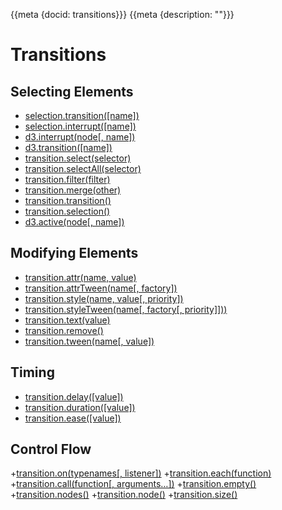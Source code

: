 {{meta {docid: transitions}}}
{{meta {description: ""}}}

<style>

</style>

<script src="https://d3js.org/d3.v5.min.js"></script>

# Transitions



## Selecting Elements

+ [selection.transition([name])](https://github.com/d3/d3-transition#selection_transition)
+ [selection.interrupt([name])](https://github.com/d3/d3-transition#selection_interrupt)
+ [d3.interrupt(node[, name])](https://github.com/d3/d3-transition#interrupt)
+ [d3.transition([name])](https://github.com/d3/d3-transition#transition)
+ [transition.select(selector)](https://github.com/d3/d3-transition#transition_select)
+ [transition.selectAll(selector)](https://github.com/d3/d3-transition#transition_selectAll)
+ [transition.filter(filter)](https://github.com/d3/d3-transition#transition_filter)
+ [transition.merge(other)](https://github.com/d3/d3-transition#transition_merge)
+ [transition.transition()](https://github.com/d3/d3-transition#transition_transition)
+ [transition.selection()](https://github.com/d3/d3-transition#transition_selection)
+ [d3.active(node[, name])](https://github.com/d3/d3-transition#active)

## Modifying Elements

+ [transition.attr(name, value)](https://github.com/d3/d3-transition#transition_attr)
+ [transition.attrTween(name[, factory])](https://github.com/d3/d3-transition#transition_attrTween)
+ [transition.style(name, value[, priority])](https://github.com/d3/d3-transition#transition_style)
+ [transition.styleTween(name[, factory[, priority]]))](https://github.com/d3/d3-transition#transition_styleTween)
+ [transition.text(value)](https://github.com/d3/d3-transition#transition_text)
+ [transition.remove()](https://github.com/d3/d3-transition#transition_remove)
+ [transition.tween(name[, value])](https://github.com/d3/d3-transition#transition_tween)

## Timing

+ [transition.delay([value])](https://github.com/d3/d3-transition/tree/v1.2.0#transition_delay)
+ [transition.duration([value])](https://github.com/d3/d3-transition/tree/v1.2.0#transition_duration)
+ [transition.ease([value])](https://github.com/d3/d3-transition/tree/v1.2.0#transition_ease)

## Control Flow

+[transition.on(typenames[, listener])](https://github.com/d3/d3-transition/tree/v1.2.0#transition_on)
+[transition.each(function)](https://github.com/d3/d3-transition/tree/v1.2.0#transition_each)
+[transition.call(function[, arguments…])](https://github.com/d3/d3-transition/tree/v1.2.0#transition_call)
+[transition.empty()](https://github.com/d3/d3-transition/tree/v1.2.0#transition_empty)
+[transition.nodes()](https://github.com/d3/d3-transition/tree/v1.2.0#transition_nodes)
+[transition.node()](https://github.com/d3/d3-transition/tree/v1.2.0#transition_node)
+[transition.size()](https://github.com/d3/d3-transition/tree/v1.2.0#transition_size)